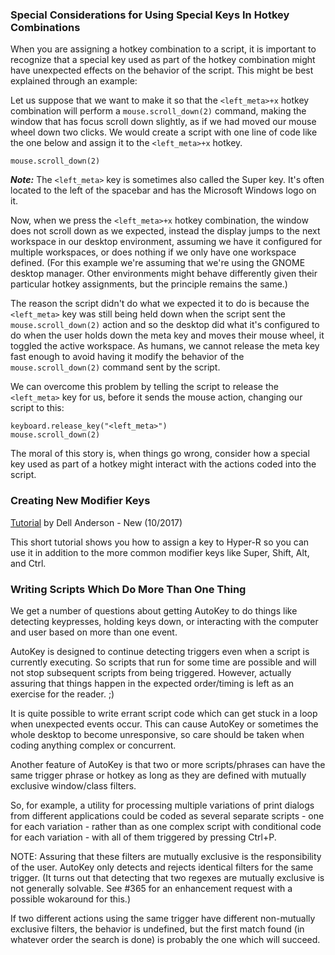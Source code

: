 ### Special Considerations for Using Special Keys In Hotkey Combinations ###

When you are assigning a hotkey combination to a script, it is important to recognize that a special key used as part of the hotkey combination might have unexpected effects on the behavior of the script.  This might be best explained through an example:

Let us suppose that we want to make it so that the ```<left_meta>+x``` hotkey combination will perform a ```mouse.scroll_down(2)``` command, making the window that has focus scroll down slightly, as if we had moved our mouse wheel down two clicks.  We would create a script with one line of code like the one below and assign it to the ```<left_meta>+x``` hotkey.
```
mouse.scroll_down(2)
```
***Note:*** The ```<left_meta>``` key is sometimes also called the Super key.  It's often located to the left of the spacebar and has the Microsoft Windows logo on it.

Now, when we press the ```<left_meta>+x``` hotkey combination, the window does not scroll down as we expected, instead the display jumps to the next workspace in our desktop environment, assuming we have it configured for multiple workspaces, or does nothing if we only have one workspace defined.  (For this example we're assuming that we're using the GNOME desktop manager.  Other environments might behave differently given their particular hotkey assignments, but the principle remains the same.)

The reason the script didn't do what we expected it to do is because the ```<left_meta>``` key was still being held down when the script sent the ```mouse.scroll_down(2)``` action and so the desktop did what it's configured to do when the user holds down the meta key and moves their mouse wheel, it toggled the active workspace.  As humans, we cannot release the meta key fast enough to avoid having it modify the behavior of the ```mouse.scroll_down(2)``` command sent by the script.

We can overcome this problem by telling the script to release the ```<left_meta>``` key for us, before it sends the mouse action, changing our script to this:
```
keyboard.release_key("<left_meta>")
mouse.scroll_down(2)
```
The moral of this story is, when things go wrong, consider how a special key used as part of a hotkey might interact with the actions coded into the script.
### Creating New Modifier Keys ###
[Tutorial](https://youtu.be/pDrPr4PcytY) by Dell Anderson - New (10/2017)

This short tutorial shows you how to assign a key to Hyper-R so you can use it in addition to the more common modifier keys like Super, Shift, Alt, and Ctrl.

### Writing Scripts Which Do More Than One Thing ###

We get a number of questions about getting AutoKey to do things like detecting keypresses, holding keys down, or interacting with the computer and user based on more than one event.

AutoKey is designed to continue detecting triggers even when a script is currently executing. So scripts that run for some time are possible and will not stop subsequent scripts from being triggered. However, actually assuring that things happen in the expected order/timing is left as an exercise for the reader. ;)

It is quite possible to write errant script code which can get stuck in a loop when unexpected events occur. This can cause AutoKey or sometimes the whole desktop to become unresponsive, so care should be taken when coding anything complex or concurrent.

Another feature of AutoKey is that two or more scripts/phrases can have the same trigger phrase or hotkey as long as they are defined with mutually exclusive window/class filters.

So, for example, a utility for processing multiple variations of print dialogs from different applications could be coded as several separate scripts - one for each variation - rather than as one complex script with conditional code for each variation - with all of them triggered by pressing Ctrl+P.

NOTE: Assuring that these filters are mutually exclusive is the responsibility of the user. AutoKey only detects and rejects identical filters for the same trigger. (It turns out that detecting that two regexes are mutually exclusive is not generally solvable. See #365 for an enhancement request with a possible wokaround for this.)

If two different actions using the same trigger have different non-mutually exclusive filters, the behavior is undefined, but the first match found (in whatever order the search is done) is probably the one which will succeed.